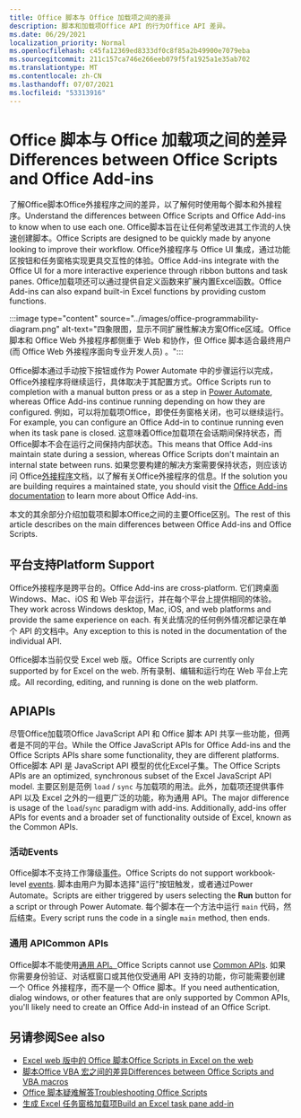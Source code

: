 ```yaml
---
title: Office 脚本与 Office 加载项之间的差异
description: 脚本和加载项Office API 的行为Office API 差异。
ms.date: 06/29/2021
localization_priority: Normal
ms.openlocfilehash: c45fa12369ed8333df0c8f85a2b49900e7079eba
ms.sourcegitcommit: 211c157ca746e266eeb079f5fa1925a1e35ab702
ms.translationtype: MT
ms.contentlocale: zh-CN
ms.lasthandoff: 07/07/2021
ms.locfileid: "53313916"
---
```

# <a name="differences-between-office-scripts-and-office-add-ins"></a><span data-ttu-id="f0d77-103">Office 脚本与 Office 加载项之间的差异</span><span class="sxs-lookup"><span data-stu-id="f0d77-103">Differences between Office Scripts and Office Add-ins</span></span>

<span data-ttu-id="f0d77-104">了解Office脚本Office外接程序之间的差异，以了解何时使用每个脚本和外接程序。</span><span class="sxs-lookup"><span data-stu-id="f0d77-104">Understand the differences between Office Scripts and Office Add-ins to know when to use each one.</span></span> <span data-ttu-id="f0d77-105">Office脚本旨在让任何希望改进其工作流的人快速创建脚本。</span><span class="sxs-lookup"><span data-stu-id="f0d77-105">Office Scripts are designed to be quickly made by anyone looking to improve their workflow.</span></span> <span data-ttu-id="f0d77-106">Office外接程序与 Office UI 集成，通过功能区按钮和任务窗格实现更具交互性的体验。</span><span class="sxs-lookup"><span data-stu-id="f0d77-106">Office Add-ins integrate with the Office UI for a more interactive experience through ribbon buttons and task panes.</span></span> <span data-ttu-id="f0d77-107">Office加载项还可以通过提供自定义函数来扩展内置Excel函数。</span><span class="sxs-lookup"><span data-stu-id="f0d77-107">Office Add-ins can also expand built-in Excel functions by providing custom functions.</span></span>

:::image type="content" source="../images/office-programmability-diagram.png" alt-text="四象限图，显示不同扩展性解决方案Office区域。Office 脚本和 Office Web 外接程序都侧重于 Web 和协作，但 Office 脚本适合最终用户 (而 Office Web 外接程序面向专业开发人员) 。":::

<span data-ttu-id="f0d77-109">Office脚本通过手动按下按钮或作为 Power Automate 中的步骤运行以[](https://flow.microsoft.com/)完成，Office外接程序将继续运行，具体取决于其配置方式。</span><span class="sxs-lookup"><span data-stu-id="f0d77-109">Office Scripts run to completion with a manual button press or as a step in [Power Automate](https://flow.microsoft.com/), whereas Office Add-ins continue running depending on how they are configured.</span></span> <span data-ttu-id="f0d77-110">例如，可以将加载项Office，即使任务窗格关闭，也可以继续运行。</span><span class="sxs-lookup"><span data-stu-id="f0d77-110">For example, you can configure an Office Add-in to continue running even when its task pane is closed.</span></span> <span data-ttu-id="f0d77-111">这意味着Office加载项在会话期间保持状态，而Office脚本不会在运行之间保持内部状态。</span><span class="sxs-lookup"><span data-stu-id="f0d77-111">This means that Office Add-ins maintain state during a session, whereas Office Scripts don't maintain an internal state between runs.</span></span> <span data-ttu-id="f0d77-112">如果您要构建的解决方案需要保持状态，则应该访问 Office[外接程序](/office/dev/add-ins)文档，以了解有关Office外接程序的信息。</span><span class="sxs-lookup"><span data-stu-id="f0d77-112">If the solution you are building requires a maintained state, you should visit the [Office Add-ins documentation](/office/dev/add-ins) to learn more about Office Add-ins.</span></span>

<span data-ttu-id="f0d77-113">本文的其余部分介绍加载项和脚本Office之间的主要Office区别。</span><span class="sxs-lookup"><span data-stu-id="f0d77-113">The rest of this article describes on the main differences between Office Add-ins and Office Scripts.</span></span>

## <a name="platform-support"></a><span data-ttu-id="f0d77-114">平台支持</span><span class="sxs-lookup"><span data-stu-id="f0d77-114">Platform Support</span></span>

<span data-ttu-id="f0d77-115">Office外接程序是跨平台的。</span><span class="sxs-lookup"><span data-stu-id="f0d77-115">Office Add-ins are cross-platform.</span></span> <span data-ttu-id="f0d77-116">它们跨桌面Windows、Mac、iOS 和 Web 平台运行，并在每个平台上提供相同的体验。</span><span class="sxs-lookup"><span data-stu-id="f0d77-116">They work across Windows desktop, Mac, iOS, and web platforms and provide the same experience on each.</span></span> <span data-ttu-id="f0d77-117">有关此情况的任何例外情况都记录在单个 API 的文档中。</span><span class="sxs-lookup"><span data-stu-id="f0d77-117">Any exception to this is noted in the documentation of the individual API.</span></span>

<span data-ttu-id="f0d77-118">Office脚本当前仅受 Excel web 版。</span><span class="sxs-lookup"><span data-stu-id="f0d77-118">Office Scripts are currently only supported by for Excel on the web.</span></span> <span data-ttu-id="f0d77-119">所有录制、编辑和运行均在 Web 平台上完成。</span><span class="sxs-lookup"><span data-stu-id="f0d77-119">All recording, editing, and running is done on the web platform.</span></span>

## <a name="apis"></a><span data-ttu-id="f0d77-120">API</span><span class="sxs-lookup"><span data-stu-id="f0d77-120">APIs</span></span>

<span data-ttu-id="f0d77-121">尽管Office加载项Office JavaScript API 和 Office 脚本 API 共享一些功能，但两者是不同的平台。</span><span class="sxs-lookup"><span data-stu-id="f0d77-121">While the Office JavaScript APIs for Office Add-ins and the Office Scripts APIs share some functionality, they are different platforms.</span></span> <span data-ttu-id="f0d77-122">Office脚本 API 是 JavaScript API 模型的优化Excel子集。</span><span class="sxs-lookup"><span data-stu-id="f0d77-122">The Office Scripts APIs are an optimized, synchronous subset of the Excel JavaScript API model.</span></span> <span data-ttu-id="f0d77-123">主要区别是范例 `load` / `sync` 与加载项的用法。此外，加载项还提供事件 API 以及 Excel 之外的一组更广泛的功能，称为通用 API。</span><span class="sxs-lookup"><span data-stu-id="f0d77-123">The major difference is usage of the `load`/`sync` paradigm with add-ins. Additionally, add-ins offer APIs for events and a broader set of functionality outside of Excel, known as the Common APIs.</span></span>

### <a name="events"></a><span data-ttu-id="f0d77-124">活动</span><span class="sxs-lookup"><span data-stu-id="f0d77-124">Events</span></span>

<span data-ttu-id="f0d77-125">Office脚本不支持工作簿级[事件](/office/dev/add-ins/excel/excel-add-ins-events)。</span><span class="sxs-lookup"><span data-stu-id="f0d77-125">Office Scripts do not support workbook-level [events](/office/dev/add-ins/excel/excel-add-ins-events).</span></span> <span data-ttu-id="f0d77-126">脚本由用户为脚本选择"运行"按钮触发，或者通过Power Automate。</span><span class="sxs-lookup"><span data-stu-id="f0d77-126">Scripts are either triggered by users selecting the **Run** button for a script or through Power Automate.</span></span> <span data-ttu-id="f0d77-127">每个脚本在一个方法中运行 `main` 代码，然后结束。</span><span class="sxs-lookup"><span data-stu-id="f0d77-127">Every script runs the code in a single `main` method, then ends.</span></span>

### <a name="common-apis"></a><span data-ttu-id="f0d77-128">通用 API</span><span class="sxs-lookup"><span data-stu-id="f0d77-128">Common APIs</span></span>

<span data-ttu-id="f0d77-129">Office脚本不能使用[通用 API。](/javascript/api/office)</span><span class="sxs-lookup"><span data-stu-id="f0d77-129">Office Scripts cannot use [Common APIs](/javascript/api/office).</span></span> <span data-ttu-id="f0d77-130">如果你需要身份验证、对话框窗口或其他仅受通用 API 支持的功能，你可能需要创建一个 Office 外接程序，而不是一个 Office 脚本。</span><span class="sxs-lookup"><span data-stu-id="f0d77-130">If you need authentication, dialog windows, or other features that are only supported by Common APIs, you'll likely need to create an Office Add-in instead of an Office Script.</span></span>

## <a name="see-also"></a><span data-ttu-id="f0d77-131">另请参阅</span><span class="sxs-lookup"><span data-stu-id="f0d77-131">See also</span></span>

- [<span data-ttu-id="f0d77-132">Excel web 版中的 Office 脚本</span><span class="sxs-lookup"><span data-stu-id="f0d77-132">Office Scripts in Excel on the web</span></span>](../overview/excel.md)
- [<span data-ttu-id="f0d77-133">脚本Office VBA 宏之间的差异</span><span class="sxs-lookup"><span data-stu-id="f0d77-133">Differences between Office Scripts and VBA macros</span></span>](vba-differences.md)
- [<span data-ttu-id="f0d77-134">Office 脚本疑难解答</span><span class="sxs-lookup"><span data-stu-id="f0d77-134">Troubleshooting Office Scripts</span></span>](../testing/troubleshooting.md)
- [<span data-ttu-id="f0d77-135">生成 Excel 任务窗格加载项</span><span class="sxs-lookup"><span data-stu-id="f0d77-135">Build an Excel task pane add-in</span></span>](/office/dev/add-ins/quickstarts/excel-quickstart-jquery)
